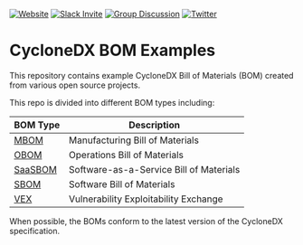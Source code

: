 [![Website](https://img.shields.io/badge/https://-cyclonedx.org-blue.svg)](https://cyclonedx.org/)
[![Slack Invite](https://img.shields.io/badge/Slack-Join-blue?logo=slack&labelColor=393939)](https://cyclonedx.org/slack/invite)
[![Group Discussion](https://img.shields.io/badge/discussion-groups.io-blue.svg)](https://groups.io/g/CycloneDX)
[![Twitter](https://img.shields.io/twitter/url/http/shields.io.svg?style=social&label=Follow)](https://twitter.com/CycloneDX_Spec)


# CycloneDX BOM Examples
This repository contains example CycloneDX Bill of Materials (BOM) created from various open source projects.

This repo is divided into different BOM types including:

| BOM Type           | Description                             |
| ------------------ | --------------------------------------- |
| [MBOM](MBOM)       | Manufacturing Bill of Materials         |
| [OBOM](OBOM)       | Operations Bill of Materials            |
| [SaaSBOM](SaaSBOM) | Software-as-a-Service Bill of Materials |
| [SBOM](SBOM)       | Software Bill of Materials              |
| [VEX](VEX)         | Vulnerability Exploitability Exchange   |

When possible, the BOMs conform to the latest version of the CycloneDX specification.
